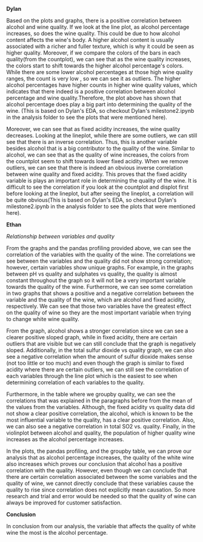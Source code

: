 **Dylan**

Based on the plots and graphs, there is a positive correlation between alcohol and wine quality. If we look at the line plot, as alcohol percentage increases, so does the wine quality. This could be due to how alcohol content affects the wine's body. A higher alcohol content is usually associated with a richer and fuller texture, which is why it could be seen as higher quality. Moreover, if we compare the colors of the bars in each quality(from the countplot), we can see that as the wine quality increases, the colors start to shift towards the higher alcohol percentage's colors. While there are some lower alcohol percentages at those high wine quality ranges, the count is very low , so we can see it as outliers. The higher alcohol percentages have higher counts in higher wine quality values, which indicates that there indeed is a positive correlation between alcohol percentage and wine quality.Therefore, the plot above has shown that alcohol percentage does play a big part into determining the quality of the wine. (This is based on Dylan's EDA, so checkout Dylan's milestone2.ipynb in the analysis folder to see the plots that were mentioned here).

Moreover, we can see that as fixed acidity increases, the wine quality decreases. Looking at the lineplot, while there are some outliers, we can still see that there is an inverse correlation. Thus, this is another variable besides alcohol that is a big contributor to the quality of the wine. Similar to alcohol, we can see that as the quality of wine increases, the colors from the countplot seem to shift towards lower fixed acidity. When we remove outliers, we can see that there is indeed an obvious inverse correlation between wine quality and fixed acidity. This proves that the fixed acidity variable is plays an important role in determining the quality of the wine. It is difficult to see the correlation  if you look at the countplot and displot first before looking at the lineplot, but after seeing the lineplot, a correlation will be quite obvious(This is based on Dylan's EDA, so checkout Dylan's milestone2.ipynb in the analysis folder to see the plots that were mentioned here).

**Ethan**

*Relationship between variables and quality*

From the graphs and the pandas profiling provided above, we can see the correlation of the variables with the quality of the wine. The correlations we see between the variables and the quality did not show strong correlation; however, certain variables show unique graphs. For example, in the graphs between pH vs quality and sulphates vs quality, the quality is almost constant throughout the graph so it will not be a very important variable towards the quality of the wine. Furthermore, we can see some correlation in two graphs that shows a positive and a negative correlation between the variable and the quality of the wine, which are alcohol and fixed acidity, respectively. We can see that those two variables have the greatest effect on the quality of wine so they are the most important variable when trying to change white wine quality. 

From the graph, alcohol shows a stronger correlation since we can see a clearer positive sloped graph, while in fixed acidity, there are certain outliers that are visible but we can still conclude that the graph is negatively sloped. Additionally, in the total sulfur dioxide vs quality graph, we can also see a negative correlation when the amount of sulfur dioxide makes sense (not too little or too much) and even though the graph is similar to fixed acidity where there are certain outliers, we can still see the correlation of each variables through the line plot which is the easiest to see when determining correlation of each variables to the quality. 

Furthermore, in the table where we groupby quality, we can see the correlations that was explained in the paragraphs before from the mean of the values from the variables. Although, the fixed acidity vs quality data did not show a clear positive correlation, the alcohol, which is known to be the most influential variable to the quality, has a clear positive correlation. Also, we can also see a negative correlation in total SO2 vs. quality. Finally, in the violinplot between alcohol and quality, the population of higher quality wine increases as the alcohol percentage increases.

In the plots, the pandas profiling, and the groupby table, we can prove our analysis that as alcohol percentage increases, the quality of the white wine also increases which proves our conclusion that alcohol has a positive correlation with the quality. However, even though we can conclude that there are certain correlation associated between the some variables and the quality of wine, we cannot directly conclude that these variables cause the quality to rise since correlation does not explicitly mean causation. So more research and trial and error would be needed so that the quality of wine can always be improved for customer satisfaction. 

**Conclusion**

In conclusion from our analysis, the variable that affects the quality of white wine the most is the alcohol percentage.